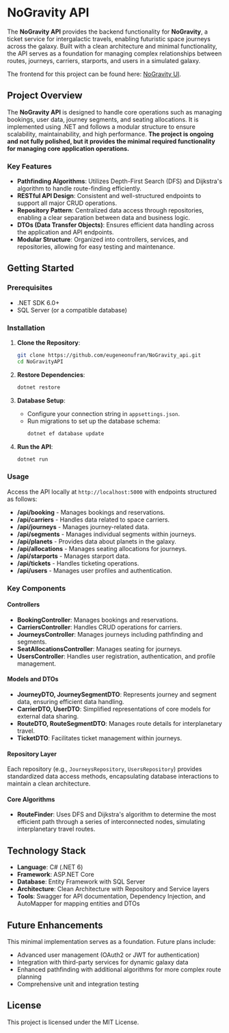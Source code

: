 
# NoGravity API

The **NoGravity API** provides the backend functionality for **NoGravity**, a ticket service for intergalactic travels, enabling futuristic space journeys across the galaxy. Built with a clean architecture and minimal functionality, the API serves as a foundation for managing complex relationships between routes, journeys, carriers, starports, and users in a simulated galaxy.

The frontend for this project can be found here: [NoGravity UI](https://github.com/eugeneonufran/NoGravity_ui).

## Project Overview

The **NoGravity API** is designed to handle core operations such as managing bookings, user data, journey segments, and seating allocations. It is implemented using .NET and follows a modular structure to ensure scalability, maintainability, and high performance. **The project is ongoing and not fully polished, but it provides the minimal required functionality for managing core application operations.**

### Key Features

- **Pathfinding Algorithms**: Utilizes Depth-First Search (DFS) and Dijkstra's algorithm to handle route-finding efficiently.
- **RESTful API Design**: Consistent and well-structured endpoints to support all major CRUD operations.
- **Repository Pattern**: Centralized data access through repositories, enabling a clear separation between data and business logic.
- **DTOs (Data Transfer Objects)**: Ensures efficient data handling across the application and API endpoints.
- **Modular Structure**: Organized into controllers, services, and repositories, allowing for easy testing and maintenance.

## Getting Started

### Prerequisites

- .NET SDK 6.0+
- SQL Server (or a compatible database)

### Installation

1. **Clone the Repository**:
   ```bash
   git clone https://github.com/eugeneonufran/NoGravity_api.git
   cd NoGravityAPI
   ```

2. **Restore Dependencies**:
   ```bash
   dotnet restore
   ```

3. **Database Setup**:
   - Configure your connection string in `appsettings.json`.
   - Run migrations to set up the database schema:
     ```bash
     dotnet ef database update
     ```

4. **Run the API**:
   ```bash
   dotnet run
   ```

### Usage

Access the API locally at `http://localhost:5000` with endpoints structured as follows:

- **/api/booking** - Manages bookings and reservations.
- **/api/carriers** - Handles data related to space carriers.
- **/api/journeys** - Manages journey-related data.
- **/api/segments** - Manages individual segments within journeys.
- **/api/planets** - Provides data about planets in the galaxy.
- **/api/allocations** - Manages seating allocations for journeys.
- **/api/starports** - Manages starport data.
- **/api/tickets** - Handles ticketing operations.
- **/api/users** - Manages user profiles and authentication.

### Key Components

#### Controllers

- **BookingController**: Manages bookings and reservations.
- **CarriersController**: Handles CRUD operations for carriers.
- **JourneysController**: Manages journeys including pathfinding and segments.
- **SeatAllocationsController**: Manages seating for journeys.
- **UsersController**: Handles user registration, authentication, and profile management.

#### Models and DTOs

- **JourneyDTO, JourneySegmentDTO**: Represents journey and segment data, ensuring efficient data handling.
- **CarrierDTO, UserDTO**: Simplified representations of core models for external data sharing.
- **RouteDTO, RouteSegmentDTO**: Manages route details for interplanetary travel.
- **TicketDTO**: Facilitates ticket management within journeys.

#### Repository Layer

Each repository (e.g., `JourneysRepository`, `UsersRepository`) provides standardized data access methods, encapsulating database interactions to maintain a clean architecture.

#### Core Algorithms

- **RouteFinder**: Uses DFS and Dijkstra's algorithm to determine the most efficient path through a series of interconnected nodes, simulating interplanetary travel routes.

## Technology Stack

- **Language**: C# (.NET 6)
- **Framework**: ASP.NET Core
- **Database**: Entity Framework with SQL Server
- **Architecture**: Clean Architecture with Repository and Service layers
- **Tools**: Swagger for API documentation, Dependency Injection, and AutoMapper for mapping entities and DTOs

## Future Enhancements

This minimal implementation serves as a foundation. Future plans include:

- Advanced user management (OAuth2 or JWT for authentication)
- Integration with third-party services for dynamic galaxy data
- Enhanced pathfinding with additional algorithms for more complex route planning
- Comprehensive unit and integration testing

## License

This project is licensed under the MIT License.
